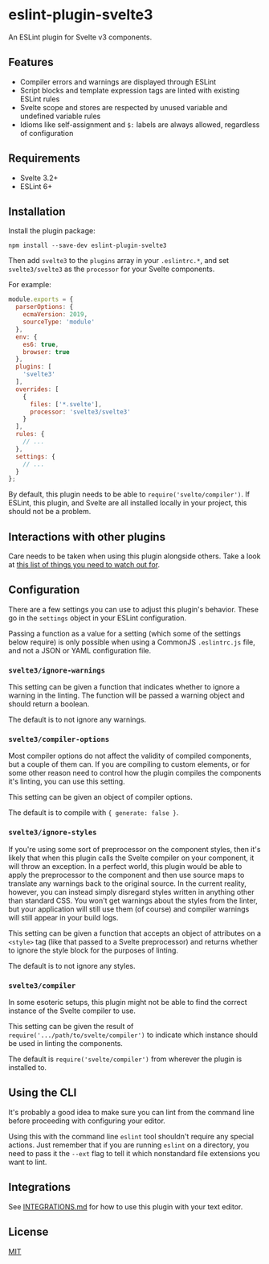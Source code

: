 # eslint-plugin-svelte3

An ESLint plugin for Svelte v3 components.

## Features

- Compiler errors and warnings are displayed through ESLint
- Script blocks and template expression tags are linted with existing ESLint rules
- Svelte scope and stores are respected by unused variable and undefined variable rules
- Idioms like self-assignment and `$:` labels are always allowed, regardless of configuration

## Requirements

- Svelte 3.2+
- ESLint 6+

## Installation

Install the plugin package:

```
npm install --save-dev eslint-plugin-svelte3
```

Then add `svelte3` to the `plugins` array in your `.eslintrc.*`, and set `svelte3/svelte3` as the `processor` for your Svelte components.

For example:

```javascript
module.exports = {
  parserOptions: {
    ecmaVersion: 2019,
    sourceType: 'module'
  },
  env: {
    es6: true,
    browser: true
  },
  plugins: [
    'svelte3'
  ],
  overrides: [
    {
      files: ['*.svelte'],
      processor: 'svelte3/svelte3'
    }
  ],
  rules: {
    // ...
  },
  settings: {
    // ...
  }
};
```

By default, this plugin needs to be able to `require('svelte/compiler')`. If ESLint, this plugin, and Svelte are all installed locally in your project, this should not be a problem.

## Interactions with other plugins

Care needs to be taken when using this plugin alongside others. Take a look at [this list of things you need to watch out for](OTHER_PLUGINS.md).

## Configuration

There are a few settings you can use to adjust this plugin's behavior. These go in the `settings` object in your ESLint configuration.

Passing a function as a value for a setting (which some of the settings below require) is only possible when using a CommonJS `.eslintrc.js` file, and not a JSON or YAML configuration file.

### `svelte3/ignore-warnings`

This setting can be given a function that indicates whether to ignore a warning in the linting. The function will be passed a warning object and should return a boolean.

The default is to not ignore any warnings.

### `svelte3/compiler-options`

Most compiler options do not affect the validity of compiled components, but a couple of them can. If you are compiling to custom elements, or for some other reason need to control how the plugin compiles the components it's linting, you can use this setting.

This setting can be given an object of compiler options.

The default is to compile with `{ generate: false }`.

### `svelte3/ignore-styles`

If you're using some sort of preprocessor on the component styles, then it's likely that when this plugin calls the Svelte compiler on your component, it will throw an exception. In a perfect world, this plugin would be able to apply the preprocessor to the component and then use source maps to translate any warnings back to the original source. In the current reality, however, you can instead simply disregard styles written in anything other than standard CSS. You won't get warnings about the styles from the linter, but your application will still use them (of course) and compiler warnings will still appear in your build logs.

This setting can be given a function that accepts an object of attributes on a `<style>` tag (like that passed to a Svelte preprocessor) and returns whether to ignore the style block for the purposes of linting.

The default is to not ignore any styles.

### `svelte3/compiler`

In some esoteric setups, this plugin might not be able to find the correct instance of the Svelte compiler to use.

This setting can be given the result of `require('.../path/to/svelte/compiler')` to indicate which instance should be used in linting the components.

The default is `require('svelte/compiler')` from wherever the plugin is installed to.

## Using the CLI

It's probably a good idea to make sure you can lint from the command line before proceeding with configuring your editor.

Using this with the command line `eslint` tool shouldn't require any special actions. Just remember that if you are running `eslint` on a directory, you need to pass it the `--ext` flag to tell it which nonstandard file extensions you want to lint.

## Integrations

See [INTEGRATIONS.md](INTEGRATIONS.md) for how to use this plugin with your text editor.

## License

[MIT](LICENSE)
